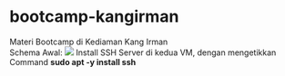 # bootcamp-kangirman
Materi Bootcamp di Kediaman Kang Irman<br>
Schema Awal:
<img src="https://github.com/north-d/bootcamp-kangirman/blob/master/bootcamp-kangirman.png">
Install SSH Server di kedua VM, dengan mengetikkan Command <b>sudo apt -y install ssh<b>
